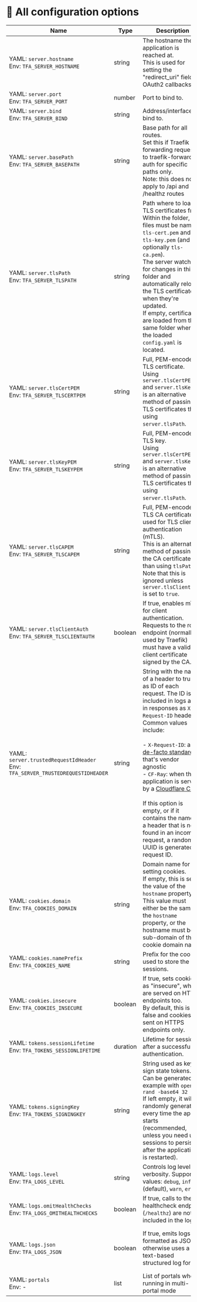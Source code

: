 # 📖 All configuration options

<!-- BEGIN CONFIG TABLE -->
| Name | Type | Description | |
| --- | --- | --- | --- |
| <a id="config-opt-server-hostname"></a>YAML: `server.hostname`<br>Env: `TFA_SERVER_HOSTNAME` | string | The hostname the application is reached at.<br>This is used for setting the "redirect_uri" field for OAuth2 callbacks.| **Required** |
| <a id="config-opt-server-port"></a>YAML: `server.port`<br>Env: `TFA_SERVER_PORT` | number | Port to bind to.| Default: _4181_ |
| <a id="config-opt-server-bind"></a>YAML: `server.bind`<br>Env: `TFA_SERVER_BIND` | string | Address/interface to bind to.| Default: _"0.0.0.0"_ |
| <a id="config-opt-server-basepath"></a>YAML: `server.basePath`<br>Env: `TFA_SERVER_BASEPATH` | string | Base path for all routes.<br>Set this if Traefik is forwarding requests to traefik-forward-auth for specific paths only.<br>Note: this does not apply to /api and /healthz routes|  |
| <a id="config-opt-server-tlspath"></a>YAML: `server.tlsPath`<br>Env: `TFA_SERVER_TLSPATH` | string | Path where to load TLS certificates from. Within the folder, the files must be named `tls-cert.pem` and `tls-key.pem` (and optionally `tls-ca.pem`).<br>The server watches for changes in this folder and automatically reloads the TLS certificates when they're updated.<br>If empty, certificates are loaded from the same folder where the loaded `config.yaml` is located.| Default: _Folder where the `config.yaml` file is located_ |
| <a id="config-opt-server-tlscertpem"></a>YAML: `server.tlsCertPEM`<br>Env: `TFA_SERVER_TLSCERTPEM` | string | Full, PEM-encoded TLS certificate.<br>Using `server.tlsCertPEM` and `server.tlsKeyPEM` is an alternative method of passing TLS certificates than using `server.tlsPath`.|  |
| <a id="config-opt-server-tlskeypem"></a>YAML: `server.tlsKeyPEM`<br>Env: `TFA_SERVER_TLSKEYPEM` | string | Full, PEM-encoded TLS key.<br>Using `server.tlsCertPEM` and `server.tlsKeyPEM` is an alternative method of passing TLS certificates than using `server.tlsPath`.|  |
| <a id="config-opt-server-tlscapem"></a>YAML: `server.tlsCAPEM`<br>Env: `TFA_SERVER_TLSCAPEM` | string | Full, PEM-encoded TLS CA certificate, used for TLS client authentication (mTLS).<br>This is an alternative method of passing the CA certificate than using `tlsPath`.<br>Note that this is ignored unless `server.tlsClientAuth` is set to `true`.|  |
| <a id="config-opt-server-tlsclientauth"></a>YAML: `server.tlsClientAuth`<br>Env: `TFA_SERVER_TLSCLIENTAUTH` | boolean | If true, enables mTLS for client authentication.<br>Requests to the root endpoint (normally used by Traefik) must have a valid client certificate signed by the CA.| Default: _false_ |
| <a id="config-opt-server-trustedrequestidheader"></a>YAML: `server.trustedRequestIdHeader`<br>Env: `TFA_SERVER_TRUSTEDREQUESTIDHEADER` | string | String with the name of a header to trust as ID of each request. The ID is included in logs and in responses as `X-Request-ID` header.<br>Common values include:<br><br>- `X-Request-ID`: a [de-facto standard](https://http.dev/x-request-id) that's vendor agnostic<br>- `CF-Ray`: when the application is served by a [Cloudflare CDN](https://developers.cloudflare.com/fundamentals/get-started/reference/cloudflare-ray-id/)<br><br>If this option is empty, or if it contains the name of a header that is not found in an incoming request, a random UUID is generated as request ID.|  |
| <a id="config-opt-cookies-domain"></a>YAML: `cookies.domain`<br>Env: `TFA_COOKIES_DOMAIN` | string | Domain name for setting cookies.<br>If empty, this is set to the value of the `hostname` property.<br>This value must either be the same as the `hostname` property, or the hostname must be a sub-domain of the cookie domain name.| Recommended |
| <a id="config-opt-cookies-nameprefix"></a>YAML: `cookies.namePrefix`<br>Env: `TFA_COOKIES_NAME` | string | Prefix for the cookies used to store the sessions.| Default: _"tf_sess"_ |
| <a id="config-opt-cookies-insecure"></a>YAML: `cookies.insecure`<br>Env: `TFA_COOKIES_INSECURE` | boolean | If true, sets cookies as "insecure", which are served on HTTP endpoints too.<br>By default, this is false and cookies are sent on HTTPS endpoints only.| Default: _false_ |
| <a id="config-opt-tokens-sessionlifetime"></a>YAML: `tokens.sessionLifetime`<br>Env: `TFA_TOKENS_SESSIONLIFETIME` | duration | Lifetime for sessions after a successful authentication.| Default: _2h_ |
| <a id="config-opt-tokens-signingkey"></a>YAML: `tokens.signingKey`<br>Env: `TFA_TOKENS_SIGNINGKEY` | string | String used as key to sign state tokens.<br>Can be generated for example with `openssl rand -base64 32`<br>If left empty, it will be randomly generated every time the app starts (recommended, unless you need user sessions to persist after the application is restarted).|  |
| <a id="config-opt-logs-level"></a>YAML: `logs.level`<br>Env: `TFA_LOGS_LEVEL` | string | Controls log level and verbosity. Supported values: `debug`, `info` (default), `warn`, `error`.| Default: _"info"_ |
| <a id="config-opt-logs-omithealthchecks"></a>YAML: `logs.omitHealthChecks`<br>Env: `TFA_LOGS_OMITHEALTHCHECKS` | boolean | If true, calls to the healthcheck endpoint (`/healthz`) are not included in the logs.| Default: _true_ |
| <a id="config-opt-logs-json"></a>YAML: `logs.json`<br>Env: `TFA_LOGS_JSON` | boolean | If true, emits logs formatted as JSON, otherwise uses a text-based structured log format.| Default: _false if a TTY is attached (e.g. in development); true otherwise._ |
| <a id="config-opt-portals"></a>YAML: `portals`<br>Env: - | list | List of portals when running in multi-portal mode|  |

<!-- END CONFIG TABLE -->
